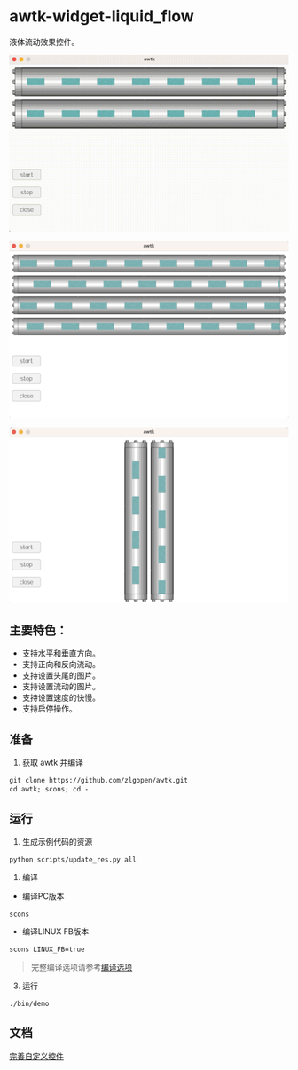 # awtk-widget-liquid_flow

液体流动效果控件。

![](docs/images/ui.gif)

![](docs/images/ui_h.png)

![](docs/images/ui_v.png)

主要特色：
----------------
* 支持水平和垂直方向。
* 支持正向和反向流动。
* 支持设置头尾的图片。
* 支持设置流动的图片。
* 支持设置速度的快慢。
* 支持启停操作。
  
## 准备

1. 获取 awtk 并编译

```
git clone https://github.com/zlgopen/awtk.git
cd awtk; scons; cd -
```

## 运行

1. 生成示例代码的资源

```
python scripts/update_res.py all
```

1. 编译

* 编译PC版本

```
scons
```

* 编译LINUX FB版本

```
scons LINUX_FB=true
```

> 完整编译选项请参考[编译选项](https://github.com/zlgopen/awtk-widget-generator/blob/master/docs/build_options.md)

3. 运行

```
./bin/demo
```

## 文档

[完善自定义控件](https://github.com/zlgopen/awtk-widget-generator/blob/master/docs/improve_generated_widget.md)
